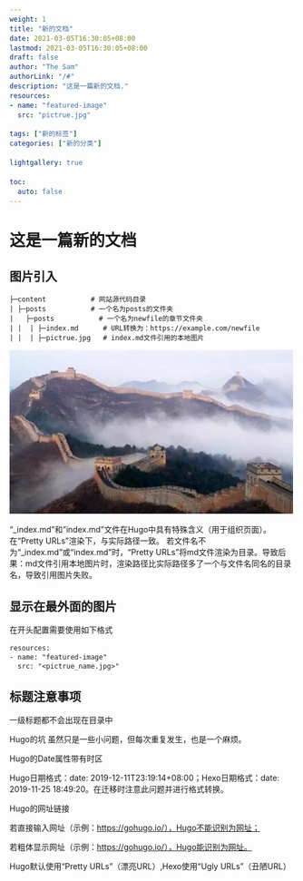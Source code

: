 ```yaml
---
weight: 1
title: "新的文档"
date: 2021-03-05T16:30:05+08:00
lastmod: 2021-03-05T16:30:05+08:00
draft: false
author: "The Sam"
authorLink: "/#"
description: "这是一篇新的文档."
resources:
- name: "featured-image"
  src: "pictrue.jpg"

tags: ["新的标签"]
categories: ["新的分类"]

lightgallery: true

toc:
  auto: false
---
```

# 这是一篇新的文档


## 图片引入
````
├─content           # 网站源代码目录
| ├─posts           # 一个名为posts的文件夹
| 	├─posts           # 一个名为newfile的章节文件夹
| |  | ├─index.md      # URL转换为：https://example.com/newfile
| |  | ├─pictrue.jpg   # index.md文件引用的本地图片
````

![pictrue](pictrue.jpg "pictrue title")

“_index.md”和”index.md”文件在Hugo中具有特殊含义（用于组织页面）。在“Pretty URLs”渲染下，与实际路径一致。
若文件名不为“_index.md”或“index.md”时，“Pretty URLs”将md文件渲染为目录。导致后果：md文件引用本地图片时，渲染路径比实际路径多了一个与文件名同名的目录名，导致引用图片失败。



## 显示在最外面的图片
在开头配置需要使用如下格式
````
resources:
- name: "featured-image"
  src: "<pictrue_name.jpg>"

````

## 标题注意事项
一级标题都不会出现在目录中

Hugo的坑
虽然只是一些小问题，但每次重复发生，也是一个麻烦。

Hugo的Date属性带有时区

Hugo日期格式：date: 2019-12-11T23:19:14+08:00；Hexo日期格式：date: 2019-11-25 18:49:20。在迁移时注意此问题并进行格式转换。

Hugo的网址链接

若直接输入网址（示例：https://gohugo.io/），Hugo不能识别为网址；

若粗体显示网址（示例：https://gohugo.io/），Hugo能识别为网址。

Hugo默认使用“Pretty URLs”（漂亮URL）,Hexo使用“Ugly URLs”（丑陋URL）



